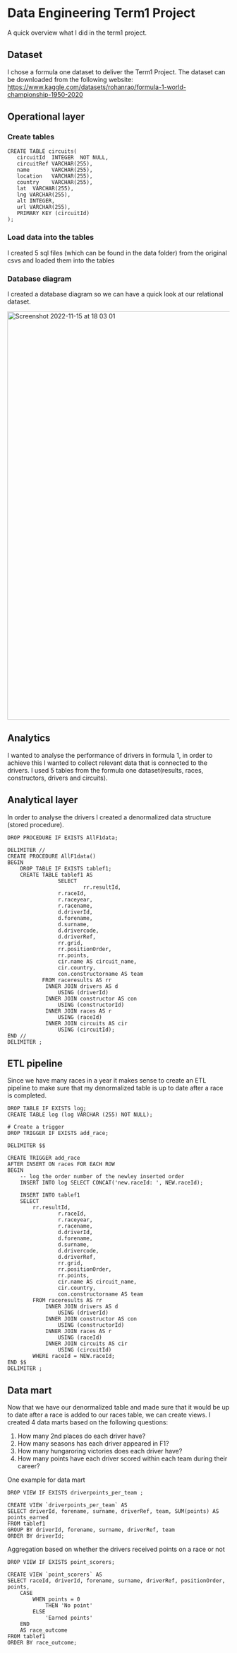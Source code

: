 # Data Engineering Term1 Project

A quick overview what I did in the term1 project.

## Dataset
I chose a formula one dataset to deliver the Term1 Project. 
The dataset can be downloaded from the following website: https://www.kaggle.com/datasets/rohanrao/formula-1-world-championship-1950-2020

## Operational layer

### Create tables
```
CREATE TABLE circuits(
   circuitId  INTEGER  NOT NULL,
   circuitRef VARCHAR(255),
   name       VARCHAR(255),
   location   VARCHAR(255),
   country    VARCHAR(255),
   lat	VARCHAR(255),
   lng VARCHAR(255),
   alt INTEGER,
   url VARCHAR(255),
   PRIMARY KEY (circuitId)
);
```

### Load data into the tables
I created 5 sql files (which can be found in the data folder) from the original csvs and loaded them into the tables

### Database diagram
I created a database diagram so we can have a quick look at our relational dataset.

<img width="923" alt="Screenshot 2022-11-15 at 18 03 01" src="https://user-images.githubusercontent.com/113236007/201982091-5acf9fa8-b8ee-4d94-a75b-18d92498a6d1.png">

## Analytics
I wanted to analyse the performance of drivers in formula 1, in order to achieve this I wanted to collect relevant data that is connected to the drivers. 
I used 5 tables from the formula one dataset(results, races, constructors, drivers and circuits).

## Analytical layer
In order to analyse the drivers I created a denormalized data structure (stored procedure).

```
DROP PROCEDURE IF EXISTS AllF1data;

DELIMITER //
CREATE PROCEDURE AllF1data()
BEGIN
	DROP TABLE IF EXISTS tablef1;
    CREATE TABLE tablef1 AS
			    SELECT 
				        rr.resultId,
                r.raceId,
                r.raceyear,
                r.racename,
                d.driverId,
                d.forename,
                d.surname,
                d.drivercode,
                d.driverRef,
                rr.grid,
                rr.positionOrder,
                rr.points,
                cir.name AS circuit_name,
                cir.country,
                con.constructorname AS team
           FROM raceresults AS rr
			INNER JOIN drivers AS d
				USING (driverId)
			INNER JOIN constructor AS con
				USING (constructorId)
			INNER JOIN races AS r
				USING (raceId)
			INNER JOIN circuits AS cir
				USING (circuitId);
END //
DELIMITER ;

```

## ETL pipeline
Since we have many races in a year it makes sense to create an ETL pipeline to make sure that my denormalized table is up to date after a race is completed.

```
DROP TABLE IF EXISTS log;
CREATE TABLE log (log VARCHAR (255) NOT NULL);

# Create a trigger
DROP TRIGGER IF EXISTS add_race;

DELIMITER $$

CREATE TRIGGER add_race
AFTER INSERT ON races FOR EACH ROW
BEGIN
	-- log the order number of the newley inserted order
	INSERT INTO log SELECT CONCAT('new.raceId: ', NEW.raceId);
    
    INSERT INTO tablef1
	SELECT 
		rr.resultId,
                r.raceId,
                r.raceyear,
                r.racename,
                d.driverId,
                d.forename,
                d.surname,
                d.drivercode,
                d.driverRef,
                rr.grid,
                rr.positionOrder,
                rr.points,
                cir.name AS circuit_name,
                cir.country,
                con.constructorname AS team
        FROM raceresults AS rr
			INNER JOIN drivers AS d
				USING (driverId)
			INNER JOIN constructor AS con
				USING (constructorId)
			INNER JOIN races AS r
				USING (raceId)
			INNER JOIN circuits AS cir
				USING (circuitId)
		WHERE raceId = NEW.raceId;
END $$
DELIMITER ;
```
## Data mart
Now that we have our denormalized table and made sure that it would be up to date after a race is added to our races table, we can create views.
I created 4 data marts based on the following questions:
1. How many 2nd places do each driver have?
2. How many seasons has each driver appeared in F1?
3. How many hungaroring victories does each driver have?
4. How many points have each driver scored within each team during their career?

One example for data mart
```
DROP VIEW IF EXISTS driverpoints_per_team ;

CREATE VIEW `driverpoints_per_team` AS
SELECT driverId, forename, surname, driverRef, team, SUM(points) AS points_earned
FROM tablef1
GROUP BY driverId, forename, surname, driverRef, team
ORDER BY driverId;
```

Aggregation based on whether the drivers received points on a race or not
```
DROP VIEW IF EXISTS point_scorers;

CREATE VIEW `point_scorers` AS
SELECT raceId, driverId, forename, surname, driverRef, positionOrder, points,
	CASE
		WHEN points = 0
			THEN 'No point'
		ELSE
			'Earned points'
	END
    AS race_outcome
FROM tablef1
ORDER BY race_outcome;
```

